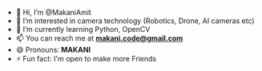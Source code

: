 - 👋 Hi, I’m @MakaniAmit
- 👀 I’m interested in camera technology (Robotics, Drone, AI cameras etc)
- 🌱 I’m currently learning Python, OpenCV
- 📫 You can reach me at **makani.code@gmail.com**
- 😄 Pronouns: **MAKANI**
- ⚡ Fun fact: I'm open to make more Friends

<!---
MakaniAmit/MakaniAmit is a ✨ special ✨ repository because its `README.md` (this file) appears on your GitHub profile.
You can click the Preview link to take a look at your changes.
--->
